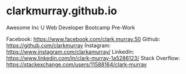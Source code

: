# clarkmurray.github.io
Awesome Inc U Web Developer Bootcamp Pre-Work


Facebook: https://www.facebook.com/clark.murray.50
Github: https://github.com/clarkmurray
Instagram: https://www.instagram.com/clarkamurray/
LinkedIn: https://www.linkedin.com/in/clark-murray-1a5286123/
Stack Overflow: https://stackexchange.com/users/11588164/clark-murray
